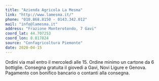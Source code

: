 ```yaml
---
title: "Azienda Agricola La Mesma"
link: "http://www.lamesma.it/"
phone: "010.868.8150 - 0143.342.012"
mail: "info@lamesma.it"
address: "Frazione Monterotondo, 7 Gavi"
coord_lat: 44.707253
coord_lon: 8.817824
source: "Confagricoltura Piemonte"
date: 2020-04-15
---
```


Ordini via mail entro il mercoledì alle 15.
Ordine minimo un cartone da 6 bottiglie.
Consegna gratuita il giovedì a Gavi, Novi Ligure e Genova.
Pagamento con bonifico bancario o contanti alla consegna.